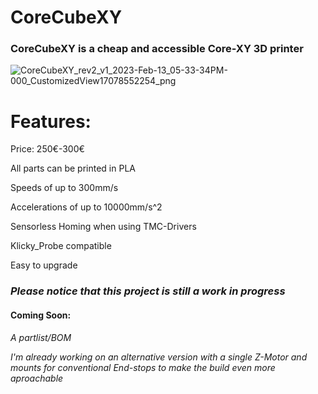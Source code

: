 
# CoreCubeXY

### CoreCubeXY is a cheap and accessible Core-XY 3D printer

![CoreCubeXY_rev2_v1_2023-Feb-13_05-33-34PM-000_CustomizedView17078552254_png](https://user-images.githubusercontent.com/115323100/218533314-6fa9be88-30c0-43c5-81a3-cc63e21ae04b.png)


# Features:

Price: 250€-300€

All parts can be printed in PLA

Speeds of up to 300mm/s

Accelerations of up to 10000mm/s^2

Sensorless Homing when using TMC-Drivers  

Klicky_Probe compatible

Easy to upgrade 

### ***Please notice that this project is still a work in progress***

#### Coming Soon:

_A partlist/BOM_

_I'm already working on an alternative version with a single Z-Motor and mounts for conventional End-stops to make the build even more aproachable_





